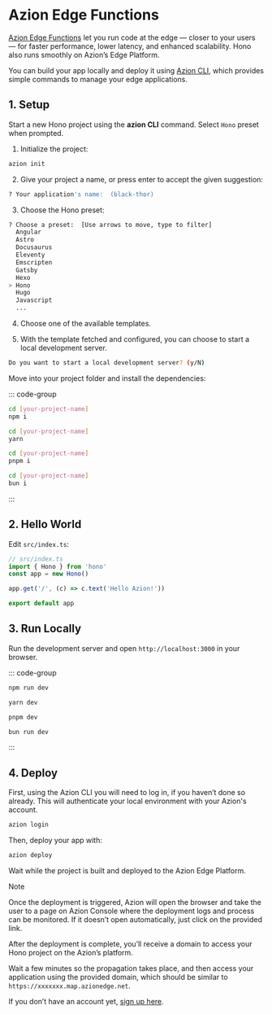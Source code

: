 # Azion Edge Functions

[Azion Edge Functions](https://www.azion.com/en/products/edge-functions/) let you run code at the edge — closer to your users — for faster performance, lower latency, and enhanced scalability. Hono also runs smoothly on Azion’s Edge Platform.

You can build your app locally and deploy it using [Azion CLI](https://www.azion.com/en/documentation/products/azion-cli/overview/), which provides simple commands to manage your edge applications.

## 1. Setup

Start a new Hono project using the **azion CLI** command. Select `Hono` preset when prompted.

1. Initialize the project:

```sh
azion init
```

2. Give your project a name, or press enter to accept the given suggestion:

```sh
? Your application's name:  (black-thor)
```

3. Choose the Hono preset:

```sh
? Choose a preset:  [Use arrows to move, type to filter]
  Angular
  Astro
  Docusaurus
  Eleventy
  Emscripten
  Gatsby
  Hexo
> Hono
  Hugo
  Javascript
  ...
```

4. Choose one of the available templates.

5. With the template fetched and configured, you can choose to start a local development server.

```sh
Do you want to start a local development server? (y/N)
```

Move into your project folder and install the dependencies:

::: code-group

```sh [npm]
cd [your-project-name]
npm i
```

```sh [yarn]
cd [your-project-name]
yarn
```

```sh [pnpm]
cd [your-project-name]
pnpm i
```

```sh [bun]
cd [your-project-name]
bun i
```

:::

## 2. Hello World

Edit `src/index.ts`:

```ts
// src/index.ts
import { Hono } from 'hono'
const app = new Hono()

app.get('/', (c) => c.text('Hello Azion!'))

export default app
```

## 3. Run Locally

Run the development server and open `http://localhost:3000` in your browser.

::: code-group

```sh [npm]
npm run dev
```

```sh [yarn]
yarn dev
```

```sh [pnpm]
pnpm dev
```

```sh [bun]
bun run dev
```

:::

## 4. Deploy

First, using the Azion CLI you will need to log in, if you haven’t done so already. This will authenticate your local environment with your Azion's account.

```sh
azion login
```

Then, deploy your app with:

```sh
azion deploy
```

Wait while the project is built and deployed to the Azion Edge Platform.

> [!NOTE]  
> Once the deployment is triggered, Azion will open the browser and take the user to a page on Azion Console where the deployment logs and process can be monitored. If it doesn’t open automatically, just click on the provided link.

After the deployment is complete, you’ll receive a domain to access your Hono project on the Azion’s platform.

Wait a few minutes so the propagation takes place, and then access your application using the provided domain, which should be similar to `https://xxxxxxx.map.azionedge.net`.

If you don’t have an account yet, [sign up here](https://console.azion.com/signup/).
